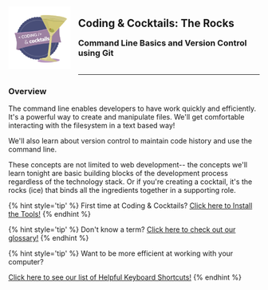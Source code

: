 <div>
    <img src="assets/logo.png" style="float: left; margin: 0px 15px 15px 0px; height:125px;">
    <h2 style="display:inline-block;margin-top:1em;">Coding &amp; Cocktails: The Rocks</h2>
    <h3 style="margin-top:0;margin-bottom:2em;">Command Line Basics and Version Control using Git</h3>
</div>
<hr>


### Overview

The command line enables developers to have work quickly and efficiently. It's a powerful way to create and manipulate files. We'll get comfortable interacting with the filesystem in a text based way!

We'll also learn about version control to maintain code history and use the command line.

These concepts are not limited to web development-- the concepts we'll learn tonight are basic building blocks of the development process regardless of the technology stack. Or if you're creating a cocktail, it's the rocks (ice) that binds all the ingredients together in a supporting role. 

{% hint style='tip' %}
First time at Coding & Cocktails?   [Click here to Install the Tools!](http://bit.ly/CnCTheTools)
{% endhint %}

{% hint style='tip' %}
Don't know a term?   [Click here to check out our glossary!](http://bit.ly/CnCgloss)
{% endhint %}

{% hint style='tip' %}
Want to be more efficient at working with your computer?

[Click here to see our list of Helpful Keyboard Shortcuts!](/references/README.md)
{% endhint %}